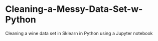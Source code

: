 # Cleaning-a-Messy-Data-Set-w-Python
Cleaning a wine data set in Sklearn in Python using a Jupyter notebook
